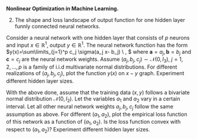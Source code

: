 <b>Nonlinear Optimization in Machine Learning.</b>

2. The shape and loss landscape of output function for one hidden layer funnly connected neural networks.

Consider a neural network with one hidden layer that consists of $p$ neurons and input $x\in \mathbb{R}^1$, output $y\in \mathbb{R}^1$. The neural network function has the form 
$y(x)=\sum\limits_{j=1}^p c_j \sigma(a_j x- b_j) \ , $
where $\mathbf{a}=a_j, \mathbf{b}=b_j$ and $\mathbf{c}=c_j$ are the neural network weights. Assume $(a_j, b_j, c_j)\sim \mathcal{N}(0, I_3)$, $j=1,2,…,p$ is a family of i.i.d multivariate normal distributions. For different realizations of $(a_j, b_j, c_j)$, plot the function $y(x)$ on $x-y$ graph. Experiment different hidden layer sizes.

With the above done, assume that the training data $(x, y)$ follows a bivariate normal distribution $\mathcal{N}(0, I_2)$. Let the variables $a_1$ and $a_2$ vary in a certain interval. Let all other neural network weights $a_j, b_j, c_j$ follow the same assumption as above. For different $(a_1, a_2)$, plot the empirical loss function of this network as a function of $(a_1, a_2)$. Is the loss function convex with respect to $(a_1, a_2)$? Experiment different hidden layer sizes.
